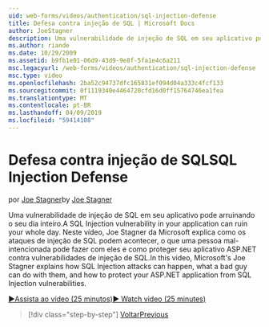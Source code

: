 ```yaml
---
uid: web-forms/videos/authentication/sql-injection-defense
title: Defesa contra injeção de SQL | Microsoft Docs
author: JoeStagner
description: Uma vulnerabilidade de injeção de SQL em seu aplicativo pode arruinando o seu dia inteiro. Neste vídeo, Joe Stagner da Microsoft explica como ataques de injeção de SQL podem happ...
ms.author: riande
ms.date: 10/29/2009
ms.assetid: b9fb1e01-06d9-43d9-9e8f-5fa1e4c6a211
msc.legacyurl: /web-forms/videos/authentication/sql-injection-defense
msc.type: video
ms.openlocfilehash: 2ba52c94737dfc165831ef094d04a333c4fcf133
ms.sourcegitcommit: 0f1119340e4464720cfd16d0ff15764746ea1fea
ms.translationtype: MT
ms.contentlocale: pt-BR
ms.lasthandoff: 04/09/2019
ms.locfileid: "59414108"
---
```

# <a name="sql-injection-defense"></a><span data-ttu-id="3e862-104">Defesa contra injeção de SQL</span><span class="sxs-lookup"><span data-stu-id="3e862-104">SQL Injection Defense</span></span>

<span data-ttu-id="3e862-105">por [Joe Stagner](https://github.com/JoeStagner)</span><span class="sxs-lookup"><span data-stu-id="3e862-105">by [Joe Stagner](https://github.com/JoeStagner)</span></span>

<span data-ttu-id="3e862-106">Uma vulnerabilidade de injeção de SQL em seu aplicativo pode arruinando o seu dia inteiro.</span><span class="sxs-lookup"><span data-stu-id="3e862-106">A SQL Injection vulnerability in your application can ruin your whole day.</span></span> <span data-ttu-id="3e862-107">Neste vídeo, Joe Stagner da Microsoft explica como os ataques de injeção de SQL podem acontecer, o que uma pessoa mal-intencionada pode fazer com eles e como proteger seu aplicativo ASP.NET contra vulnerabilidades de injeção de SQL.</span><span class="sxs-lookup"><span data-stu-id="3e862-107">In this video, Microsoft's Joe Stagner explains how SQL Injection attacks can happen, what a bad guy can do with them, and how to protect your ASP.NET application from SQL Injection vulnerabilities.</span></span>

[<span data-ttu-id="3e862-108">&#9654;Assista ao vídeo (25 minutos)</span><span class="sxs-lookup"><span data-stu-id="3e862-108">&#9654; Watch video (25 minutes)</span></span>](https://channel9.msdn.com/Blogs/ASP-NET-Site-Videos/sql-injection-defense)

> [!div class="step-by-step"]
> [<span data-ttu-id="3e862-109">Voltar</span><span class="sxs-lookup"><span data-stu-id="3e862-109">Previous</span></span>](creating-inactive-users.md)
